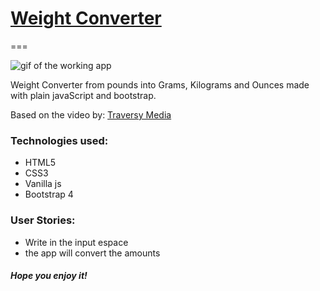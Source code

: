 # [Weight Converter](https://elena-in-code.github.io/Weight-Converter-App/ "live sample")

===

![](https://user-images.githubusercontent.com/30567608/33796128-00e5e36c-dcef-11e7-8485-80552a6b665b.gif "gif of the working app")

Weight Converter from pounds into Grams, Kilograms and Ounces made with plain javaScript and bootstrap.

Based on the video by:
	[Traversy Media](https://www.youtube.com/watch?v=7l-ZAuU8TXc&index=4&list=PLillGF-RfqbbnEGy3ROiLWk7JMCuSyQtX "see the full tutorial and make your own")
	

### Technologies used: 

+ HTML5
+ CSS3
+ Vanilla js
+ Bootstrap 4

### User Stories: 

+ Write in the input espace
+ the app will convert the amounts

##### Hope you enjoy it!
